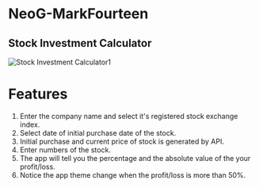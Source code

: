 # NeoG-MarkFourteen
## Stock Investment Calculator

![Stock Investment Calculator1](https://user-images.githubusercontent.com/96565022/193990630-67cf9ca8-4926-4acf-a5dd-e5b416e40c8a.png)


# Features

1. Enter the company name and select it's registered stock exchange index.
2. Select date of initial purchase date of the stock.
3. Initial purchase and current price of stock is generated by API.
4. Enter numbers of the stock.
5. The app will tell you the percentage and the absolute value of the your profit/loss.
6. Notice the app theme change when the profit/loss is more than 50%.

